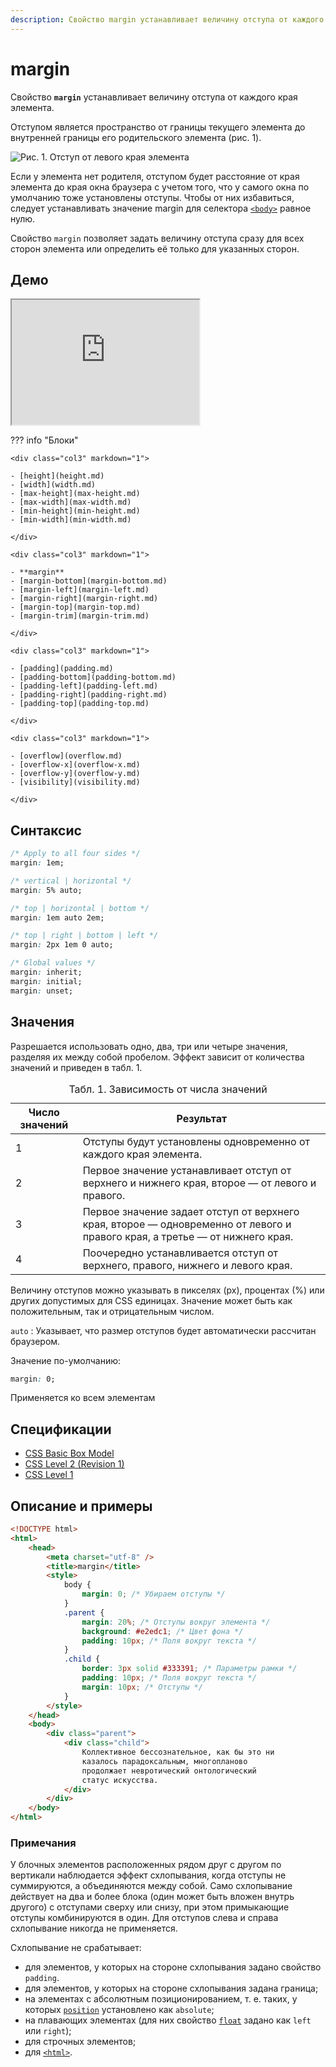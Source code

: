 ```yaml
---
description: Свойство margin устанавливает величину отступа от каждого края элемента
---
```


# margin

Свойство **`margin`** устанавливает величину отступа от каждого края элемента.

Отступом является пространство от границы текущего элемента до внутренней границы его родительского элемента (рис. 1).

![Рис. 1. Отступ от левого края элемента](css_margin_1.png)

Если у элемента нет родителя, отступом будет расстояние от края элемента до края окна браузера с учетом того, что у самого окна по умолчанию тоже установлены отступы. Чтобы от них избавиться, следует устанавливать значение margin для селектора [`<body>`](../html/body.md) равное нулю.

Свойство `margin` позволяет задать величину отступа сразу для всех сторон элемента или определить её только для указанных сторон.

## Демо

<iframe class="interactive is-default-height" height="200" src="https://interactive-examples.mdn.mozilla.net/pages/css/margin.html" title="MDN Web Docs Interactive Example" loading="lazy" data-readystate="complete"></iframe>

??? info "Блоки"

    <div class="col3" markdown="1">

    - [height](height.md)
    - [width](width.md)
    - [max-height](max-height.md)
    - [max-width](max-width.md)
    - [min-height](min-height.md)
    - [min-width](min-width.md)

    </div>

    <div class="col3" markdown="1">

    - **margin**
    - [margin-bottom](margin-bottom.md)
    - [margin-left](margin-left.md)
    - [margin-right](margin-right.md)
    - [margin-top](margin-top.md)
    - [margin-trim](margin-trim.md)

    </div>

    <div class="col3" markdown="1">

    - [padding](padding.md)
    - [padding-bottom](padding-bottom.md)
    - [padding-left](padding-left.md)
    - [padding-right](padding-right.md)
    - [padding-top](padding-top.md)

    </div>

    <div class="col3" markdown="1">

    - [overflow](overflow.md)
    - [overflow-x](overflow-x.md)
    - [overflow-y](overflow-y.md)
    - [visibility](visibility.md)

    </div>

## Синтаксис

```css
/* Apply to all four sides */
margin: 1em;

/* vertical | horizontal */
margin: 5% auto;

/* top | horizontal | bottom */
margin: 1em auto 2em;

/* top | right | bottom | left */
margin: 2px 1em 0 auto;

/* Global values */
margin: inherit;
margin: initial;
margin: unset;
```

## Значения

Разрешается использовать одно, два, три или четыре значения, разделяя их между собой пробелом. Эффект зависит от количества значений и приведен в табл. 1.

<table>
<caption> Табл. 1. Зависимость от числа значений</caption>
<thead>
<tr><th>Число значений</th><th>Результат</th></tr>
</thead>
<tbody>
<tr><td>1</td><td>Отступы будут установлены одновременно от каждого края элемента.</td></tr>
<tr><td>2</td><td>Первое значение устанавливает отступ от верхнего и нижнего края, второе — от левого и правого.</td></tr>
<tr><td>3</td><td>Первое значение задает отступ от верхнего края, второе — одновременно от левого и правого края, а третье — от нижнего края.</td></tr>
<tr><td>4</td><td>Поочередно устанавливается отступ от верхнего, правого, нижнего и левого края.</td></tr>
</tbody>
</table>

Величину отступов можно указывать в пикселях (px), процентах (%) или других допустимых для CSS единицах. Значение может быть как положительным, так и отрицательным числом.

`auto` : Указывает, что размер отступов будет автоматически рассчитан браузером.

Значение по-умолчанию:

```css
margin: 0;
```

Применяется ко всем элементам

## Спецификации

-   [CSS Basic Box Model](http://dev.w3.org/csswg/css3-box/#margin)
-   [CSS Level 2 (Revision 1)](http://www.w3.org/TR/CSS2/box.html#margin-properties)
-   [CSS Level 1](http://www.w3.org/TR/CSS1/#margin)

## Описание и примеры

```html
<!DOCTYPE html>
<html>
    <head>
        <meta charset="utf-8" />
        <title>margin</title>
        <style>
            body {
                margin: 0; /* Убираем отступы */
            }
            .parent {
                margin: 20%; /* Отступы вокруг элемента */
                background: #e2edc1; /* Цвет фона */
                padding: 10px; /* Поля вокруг текста */
            }
            .child {
                border: 3px solid #333391; /* Параметры рамки */
                padding: 10px; /* Поля вокруг текста */
                margin: 10px; /* Отступы */
            }
        </style>
    </head>
    <body>
        <div class="parent">
            <div class="child">
                Коллективное бессознательное, как бы это ни
                казалось парадоксальным, многопланово
                продолжает невротический онтологический
                статус искусства.
            </div>
        </div>
    </body>
</html>
```

### Примечания

У блочных элементов расположенных рядом друг с другом по вертикали наблюдается эффект схлопывания, когда отступы не суммируются, а объединяются между собой. Само схлопывание действует на два и более блока (один может быть вложен внутрь другого) с отступами сверху или снизу, при этом примыкающие отступы комбинируются в один. Для отступов слева и справа схлопывание никогда не применяется.

Схлопывание не срабатывает:

-   для элементов, у которых на стороне схлопывания задано свойство `padding`.
-   для элементов, у которых на стороне схлопывания задана граница;
-   на элементах с абсолютным позиционированием, т. е. таких, у которых [`position`](position.md) установлено как `absolute`;
-   на плавающих элементах (для них свойство [`float`](float.md) задано как `left` или `right`);
-   для строчных элементов;
-   для [`<html>`](../html/html.md).
